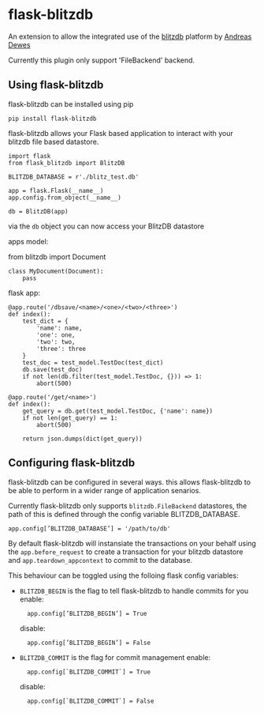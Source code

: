 flask-blitzdb
=============

An extension to allow the integrated use of the [blitzdb](https://github.com/adewes/blitzdb) platform by [Andreas Dewes](http://www.andreas-dewes.de/en/)

Currently this plugin only support 'FileBackend' backend. 

Using flask-blitzdb
--------------------

flask-blitzdb can be installed using pip

	pip install flask-blitzdb

flask-blitzdb allows your Flask based application to interact with your blitzdb file based datastore.

	import flask
	from flask_blitzdb import BlitzDB

	BLITZDB_DATABASE = r'./blitz_test.db'

	app = flask.Flask(__name__)
	app.config.from_object(__name__)

	db = BlitzDB(app)

via the `db` object you can now access your BlitzDB datastore

apps model:

from blitzdb import Document

	class MyDocument(Document):
		pass

flask app: 

	@app.route('/dbsave/<name>/<one>/<two>/<three>')
	def index():
		test_dict = {
			'name': name,
			'one': one,
			'two': two,
			'three': three
		}
		test_doc = test_model.TestDoc(test_dict)
		db.save(test_doc)
		if not len(db.filter(test_model.TestDoc, {})) => 1:
			abort(500)

	@app.route('/get/<name>')
	def index():
		get_query = db.get(test_model.TestDoc, {'name': name})
		if not len(get_query) == 1:
			abort(500)

		return json.dumps(dict(get_query))

Configuring flask-blitzdb
-------------------------

flask-blitzdb can be configured in several ways. this allows flask-blitzdb to be able to perform in a wider range of application senarios. 

Currently flask-blitzdb only supports `blitzdb.FileBackend` datastores, the path of this is defined through the config variable BLITZDB_DATABASE.

	app.config[’BLITZDB_DATABASE’] = '/path/to/db'

By default flask-blitzdb will instansiate the transactions on your behalf using the `app.before_request` to create a transaction for your blitzdb datastore and `app.teardown_appcontext` to commit to the database. 

This behaviour can be toggled using the folloing flask config variables:

* `BLITZDB_BEGIN` is the flag to tell flask-blitzdb to handle commits for you 
	enable:

		app.config[’BLITZDB_BEGIN’] = True

	disable:

		app.config[’BLITZDB_BEGIN’] = False

* `BLITZDB_COMMIT` is the flag for commit management
	enable:

		app.config[`BLITZDB_COMMIT`] = True

	disable:

		app.config[`BLITZDB_COMMIT`] = False

